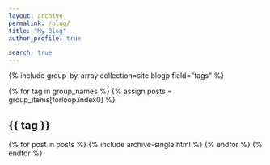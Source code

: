 ```yaml
---
layout: archive
permalink: /blog/
title: "My Blog"
author_profile: true

search: true
---
```


{% include group-by-array collection=site.blogp field="tags" %}

{% for tag in group_names %}
  {% assign posts = group_items[forloop.index0] %}
  <h2 id="{{ tag | slugify }}" class="archive__subtitle">{{ tag }}</h2>                      
  {% for post in posts %}
    {% include archive-single.html %}
  {% endfor %}
{% endfor %}



  
